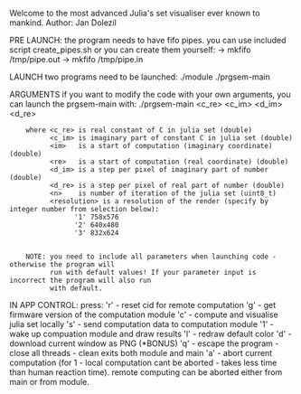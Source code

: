 Welcome to the most advanced Julia's set visualiser ever known to mankind. 
Author: Jan Dolezil 
 
PRE LAUNCH:
    the program needs to have fifo pipes. you can use included script create_pipes.sh or
    you can create them yourself:
    ->  mkfifo /tmp/pipe.out
    ->  mkfifo /tmp/pipe.in
 
LAUNCH
    two programs need to be launched:
    ./module
    ./prgsem-main
 
ARGUMENTS
    if you want to modify the code with your own arguments, you can launch the prgsem-main 
    with:
        ./prgsem-main <c_re> <c_im> <im> <re> <d_im> <d_re> <n> <resolution>
         
        where <c_re> is real constant of C in julia set (double)
              <c_im> is imaginary part of constant C in julia set (double)
              <im>   is a start of computation (imaginary coordinate) (double)
              <re>   is a start of computation (real coordinate) (double)
              <d_im> is a step per pixel of imaginary part of number (double)
              <d_re> is a step per pixel of real part of number (double)
              <n>    is number of iteration of the julia set (uint8_t)
              <resolution> is a resolution of the render (specify by integer number from selection below):
                    '1' 758x576 
                    '2' 640x480
                    '3' 832x624
             
 
        NOTE: you need to include all parameters when launching code - otherwise the program will 
              run with default values! If your parameter input is incorrect the program will also run 
              with default.
 
IN APP CONTROL:
    press:
        'r' - reset cid for remote computation
        'g' - get firmware version of the computation module
        'c' - compute and visualise julia set locally
        's' - send computation data to computation module
        '1' - wake up compuation module and draw results 
        'l' - redraw default color 
        'd' - download current window as PNG (*BONUS)
        'q' - escape the program - close all threads - clean exits both module and main
        'a' - abort current computation (for 1 - local computation cant be aborted - takes 
              less time than human reaction time). remote computing can be aborted either from main or
              from module. 
 
 
